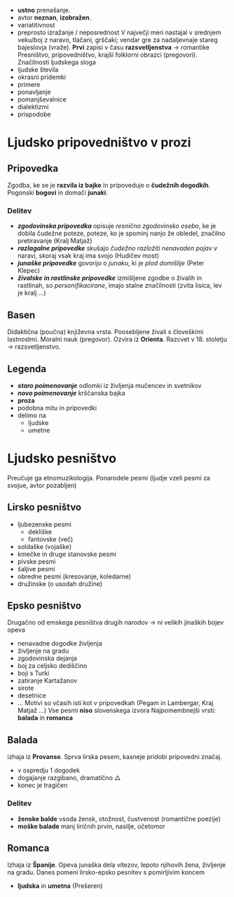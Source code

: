 - **ustno** prenašanje.
- avtor **neznan**, **izobražen**.
- variatitivnost
- preprosto izražanje / neposrednost
V največji meri nastajal v srednjem veku/boj z naravo, tlačani, grščaki; vendar gre za nadaljevnaje stareg bajeslovja (vraže).
**Prvi** zapisi v času **razsvetljenstva** → romantike
Presništvo, pripovedništvo, krajši folklorni obrazci (pregovori).
Značilnosti ljudskega sloga
- ljudske števila
- okrasni pridemki
- primere
- ponavljanje
- pomanjševalnice
- dialektizmi
- prispodobe
# Ljudsko pripovedništvo v prozi
## Pripovedka
Zgodba, ke se je **razvila iz bajke** in pripoveduje o **čudežnih dogodkih**.
Pogonski **bogovi** in domači **junaki**.
### Delitev
- ***zgodovinska pripovedka*** opisuje *resnično zgodovinsko osebo*, ke je dobila čudežne poteze, poteze, ko je spominj nanjo že obledel, značilno pretiravanje (Kralj Matjaž)
- ***razlagalne pripovedke*** skušajo *čudežno razložiti nenavaden pojav* v naravi, skoraj vsak kraj ima svojo (Hudičev most)
- ***junaške pripovedke*** govorijo o *junaku*, ki je *plod domišlije* (Peter Klepec)
- ***živalske in rastlinske pripovedke*** izmišljene zgodbe o živalih in rastlinah, so *personifikacirane*, imajo stalne značilnosti (zvita lisica, lev je kralj ...)
## Basen
Didaktična (poučna) književna vrsta.
Poosebljene živali s človeškimi lastnostmi.
Moralni nauk (pregovor).
Ozvira iz **Orienta**.
Razcvet v 18. stoletju → razsvetljenstvo.
## Legenda
- ***staro poimenovanje*** odlomki iz življenja mučencev in svetnikov
- ***novo poimenovanje*** krščanska bajka
- **proza**
- podobna mitu in pripovedki
- delimo na 
	- ljudske
	- umetne
# Ljudsko pesništvo
Preučuje ga etnomuzikologija.
Ponarodele pesmi (ljudje vzeli pesmi za svojue, avtor pozabljen)
## Lirsko pesništvo
- ljubezenske pesmi
	- dekliške
	- fantovske (več)
- soldaške (vojaške)
- kmečke in druge stanovske pesmi
- pivske pesmi
- šaljive pesmi
- obredne pesmi (kresovanje, koledarne)
- družinske (o usodah družine)
## Epsko pesništvo
Drugačno od emskega pesništva drugih narodov → ni velikih jinaških bojev
opeva 
- nenavadne dogodke življenja
- življenje na gradu
- zgodovinska dejanja
- boj za celjsko dediščino
- boji s Turki
- zatiranje Kartažanov
- sirote
- desetnice
- ...
Motivi so včasih isti kot v pripovedkah (Pegam in Lambergar, Kraj Matjaž ...)
Vse pesmi **niso** slovenskega izvora
Najpomembnejši vrsti: **balada** in **romanca**
## Balada
izhaja iz **Provanse**. Sprva lirska pesem, kasneje pridobi pripovedni značaj.
- v ospredju 1 dogodek
- dogajanje razgibano, dramatično $\triangle$
- konec je tragičen
### Delitev
- **ženske balde** vsoda žensk, otožnost, čustvenost (romantične poezije)
- **moške balade** manj liričnih prvin, nasilje, očetomor
## Romanca
Izhaja iz **Španije**. Opeva junaška dela vitezov, lepoto njihovih žena, življenje na gradu.
Danes pomeni lirsko-epsko pesnitev s pomirljivim koncem
- **ljudska** in **umetna** (Prešeren)
